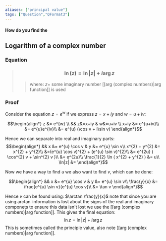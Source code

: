 ```yaml
---
aliases: ["principal value"]
tags: ["Question","QFormat3"]
---
```


#### How do you find the
## Logarithm of a complex number
### Equation
> ### $$ \ln( z ) = \ln|z| + i \arg z $$ 
>> where:
>> $z=$ some imaginary number
>> [[arg (complex numbers)|arg function]] is used

### Proof
Consider the equation $z = e^{w}$ if we express $z=x+iy$ and $w=u+iv$:

$$\begin{align*}
z &= e^{w} \\
 && z&=x+iy & w&=u+iv \\
 x+iy &= e^{u+iv}\\
&= e^{u}e^{iv}\\
&= e^{u} (\cos v + i\sin v)
\end{align*}$$

Hence we can separate into real and imaginary parts:
$$\begin{align*}
&& x &= e^{u} \cos v & y &= e^{u} \sin v\\
x^{2} + y^{2} &= x^{2} + y^{2}\\
&=(e^{u} \cos v)^{2} + (e^{u} \sin v)^{2}\\
&= e^{2u} ( \cos^{2} v + \sin^{2} v  )\\
&= e^{2u}\\
\frac{1}{2} \ln ( x^{2} + y^{2} ) &= u\\
\ln|z| &=
\end{align*}$$

Now we have a way to find $u$ we also want to find $v$, which can be done:

$$\begin{align*}
&& x &= e^{u} \cos v & y &= e^{u} \sin v\\
\frac{y}{x} &= \frac{e^{u} \sin v}{e^{u} \cos v}\\
&= \tan v
\end{align*}$$

Hence $v$ can be found using: $\arctan \frac{y}{x}$ note that since you are using $\arctan$ information is lost about the signs of the real and imaginary componets to ensure this data isn't lost we use the [[arg (complex numbers)|arg function]]. This gives the final equation:
$$ \ln z = \ln|z| + i \arg z $$
This is sometimes called the principle value, also note [[arg (complex numbers)|arg function]].